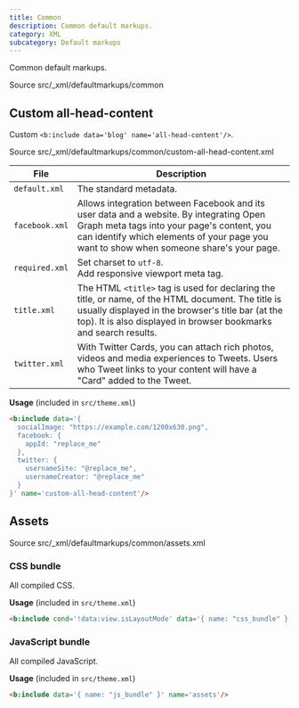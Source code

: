 ```yaml
---
title: Common
description: Common default markups.
category: XML
subcategory: Default markups
---
```


Common default markups.

<div class="doc-badges">
  <div class="doc-badge">
    <span class="doc-badge-item">Source</span>
    <span class="doc-badge-item doc-badge-item-info">src/_xml/defaultmarkups/common</span>
  </div>
</div>

## Custom all-head-content

Custom `<b:include data='blog' name='all-head-content'/>`.

<div class="doc-badges">
  <div class="doc-badge">
    <span class="doc-badge-item">Source</span>
    <span class="doc-badge-item doc-badge-item-info">src/_xml/defaultmarkups/common/custom-all-head-content.xml</span>
  </div>
</div>

<table>
  <thead>
    <tr>
      <th>File</th>
      <th>Description</th>
    </tr>
  </thead>
  <tbody>
    <tr>
      <td><code style="white-space: nowrap;">default.xml</code></td>
      <td>The standard metadata.</td>
    </tr>
    <tr>
      <td><code style="white-space: nowrap;">facebook.xml</code></td>
      <td>Allows integration between Facebook and its user data and a website. By integrating Open Graph meta tags into your page's content, you can identify which elements of your page you want to show when someone share's your page.</td>
    </tr>
    <tr>
      <td><code style="white-space: nowrap;">required.xml</code></td>
      <td>
        Set charset to <code>utf-8</code>.<br>
        Add responsive viewport meta tag.
      </td>
    </tr>
    <tr>
      <td><code style="white-space: nowrap;">title.xml</code></td>
      <td>The HTML <code>&lt;title&gt;</code> tag is used for declaring the title, or name, of the HTML document. The title is usually displayed in the browser's title bar (at the top). It is also displayed in browser bookmarks and search results.</td>
    </tr>
    <tr>
      <td><code style="white-space: nowrap;">twitter.xml</code></td>
      <td>With Twitter Cards, you can attach rich photos, videos and media experiences to Tweets. Users who Tweet links to your content will have a "Card" added to the Tweet.</td>
    </tr>
  </tbody>
</table>

**Usage** (included in `src/theme.xml`)

```html
<b:include data='{
  socialImage: "https://example.com/1200x630.png",
  facebook: {
    appId: "replace_me"
  },
  twitter: {
    usernameSite: "@replace_me",
    usernameCreator: "@replace_me"
  }
}' name='custom-all-head-content'/>
```

## Assets

<div class="doc-badges">
  <div class="doc-badge">
    <span class="doc-badge-item">Source</span>
    <span class="doc-badge-item doc-badge-item-info">src/_xml/defaultmarkups/common/assets.xml</span>
  </div>
</div>

### CSS bundle

All compiled CSS.

**Usage** (included in `src/theme.xml`)

```html
<b:include cond='!data:view.isLayoutMode' data='{ name: "css_bundle" }' name='assets'/>
```

### JavaScript bundle

All compiled JavaScript.

**Usage** (included in `src/theme.xml`)

```html
<b:include data='{ name: "js_bundle" }' name='assets'/>
```
